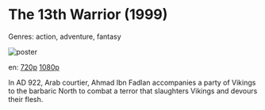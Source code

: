 # The 13th Warrior (1999)

Genres: action, adventure, fantasy

![poster](http://image.tmdb.org/t/p/w500/ooR8S0O0ZgxK2OBnT1GWHrr9w92.jpg)

en:
  [720p](magnet:?xt=urn:btih:88E7B627FF9FEF0344B72173BE98731A43A12D49&tr=udp://glotorrents.pw:6969/announce&tr=udp://tracker.opentrackr.org:1337/announce&tr=udp://torrent.gresille.org:80/announce&tr=udp://tracker.openbittorrent.com:80&tr=udp://tracker.coppersurfer.tk:6969&tr=udp://tracker.leechers-paradise.org:6969&tr=udp://p4p.arenabg.ch:1337&tr=udp://tracker.internetwarriors.net:1337)
  [1080p](magnet:?xt=urn:btih:8399CE19DCF52D18AD6CE9BAFC1690D552BD7784&tr=udp://glotorrents.pw:6969/announce&tr=udp://tracker.opentrackr.org:1337/announce&tr=udp://torrent.gresille.org:80/announce&tr=udp://tracker.openbittorrent.com:80&tr=udp://tracker.coppersurfer.tk:6969&tr=udp://tracker.leechers-paradise.org:6969&tr=udp://p4p.arenabg.ch:1337&tr=udp://tracker.internetwarriors.net:1337)
  


In AD 922, Arab courtier, Ahmad Ibn Fadlan accompanies a party of Vikings to the barbaric North to combat a terror that slaughters Vikings and devours their flesh.
